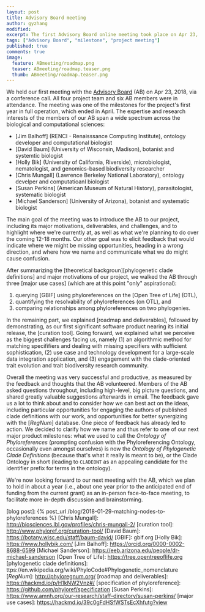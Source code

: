 ```yaml
---
layout: post
title: Advisory Board meeting
author: gyzhang
modified:
excerpt: The first Advisory Board online meeting took place on Apr 23, 2018.
tags: ["Advisory Board", "milestone", "project meeting"]
published: true
comments: true
image:
  feature: ABmeeting/roadmap.png
  teaser: ABmeeting/roadmap.teaser.png
  thumb: ABmeeting/roadmap.teaser.png
---
```


We held our first meeting with the [Advisory Board] (AB) on Apr 23, 2018, via a conference call. All four project team and six AB members were in attendance. The meeting was one of the milestones for the project's first year in full operation, which ended in April. The expertise and research interests of the members of our AB span a wide spectrum across the biological and computational sciences:
* [Jim Balhoff] (RENCI - Renaisssance Computing Institute), ontology developer and computational biologist
* [David Baum] (University of Wisconsin, Madison), botanist and systemtic biologist
* [Holly Bik] (University of California, Riverside), microbiologist, nematologist, and genomics-based biodiversity researcher
* [Chris Mungall] (Lawrence Berkeley National Laboratory), ontology develper and computatioanl biologist
* [Susan Perkins] (American Museum of Natural History), parasitologist, systematic biologist
* [Michael Sanderson] (University of Arizona), botanist and systematic biologist

The main goal of the meeting was to introduce the AB to our project, including its major motivations, deliverables, and challenges, and to highlight where we're currently at, as well as what we're planning to do over the coming 12-18 months. Our other goal was to elicit feedback that would indicate where we might be missing opportunities, heading in a wrong direction, and where how we name and communicate what we do might cause confusion.

After summarizing the [theoretical backgroun][phylogenetic clade definitions] and major motivations of our project, we walked the AB through three [major use cases] (which are at this point "only" aspirational):
1. querying [GBIF] using phyloreferences on the [Open Tree of Life] (OTL), 
2. quantifying the resolvability of phyloreferences (on OTL), and
3. comparing relationships among phyloreferences on two phylogenies.

In the remaining part, we explained [roadmap and deliverables], followed by demonstrating, as our first significant software product nearing its initial release, the [curation tool]. Going forward, we explained what we perceive as the biggest challenges facing us, namely (1) an algorithmic method for matching specififiers and dealing with missing specifiers with sufficient sophistication, (2) use case and technology development for a large-scale data integration application, and (3) engagement with the clade-oriented trait evolution and trait biodiversity research community.

Overall the meeting was very successful and productive, as measured by the feedback and thoughts that the AB volunteered. Members of the AB asked questions throughout, including high-level, big picture questions, and shared greatly valuable suggestions afterwards in email. The feedback gave us a lot to think about and to consider how we can best act on the ideas, including particular opportunities for engaging the authors of published clade definitions with our work, and opportunities for better synergizing with the [*RegNum*] database. One piece of feedback has already led to action. We decided to clarify how we name and thus refer to one of our next major product milestones: what we used to call the _Ontology of Phyloreferences_ (prompting confusion with the Phyloreferencing Ontology, occasionally even amongst ourselves) is now the _Ontology of Phylogenetic Clade Definitions_ (because that's what it really is meant to be), or the Clade Ontology in short (leading to `CLADEONT` as an appealing candidate for the identifier prefix for terms in the ontology).

We're now looking forward to our next meeting with the AB, which we plan to hold in about a year (i.e., about one year prior to the anticipated end of funding from the current grant) as an in-person face-to-face meeting, to facilitate more in-depth discussion and brainstorming.

[Advisory Board]: http://www.phyloref.org/people/#advisory-board
[agenda]: https://hackmd.io/Zf4YpcTtSdK6vKE10Evcww?view#Agenda
[blog post]: {% post_url /blog/2018-01-29-matching-nodes-to-phyloreferences %}
[Chris Mungall]: http://biosciences.lbl.gov/profiles/chris-mungall-2/
[curation tool]: http://www.phyloref.org/curation-tool/
[David Baum]: https://botany.wisc.edu/staff/baum-david/
[GBIF]: gbif.org
[Holly Bik]: https://www.hollybik.com/
[Jim Balhoff]: https://orcid.org/0000-0002-8688-6599
[Michael Sanderson]: https://eeb.arizona.edu/people/dr-michael-sanderson
[Open Tree of Life]: https://tree.opentreeoflife.org
[phylogenetic clade definitions]: ttps://en.wikipedia.org/wiki/PhyloCode#Phylogenetic_nomenclature
[*RegNum*]: http://phyloregnum.org/
[roadmap and deliverables]: https://hackmd.io/p/H1kNW2Vnz#/
[specification of phyloreference]: https://github.com/phyloref/specification
[Susan Perkins]: https://www.amnh.org/our-research/staff-directory/susan-perkins/
[major use cases]: https://hackmd.io/39c0gFdHSfWSTsEcXhfutg?view

